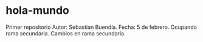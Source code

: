 # hola-mundo
Primer repositorio
Autor: Sebastian Buendía.
Fecha: 5 de febrero.
Ocupando rama secundaria.
Cambios en rama secundaria.
